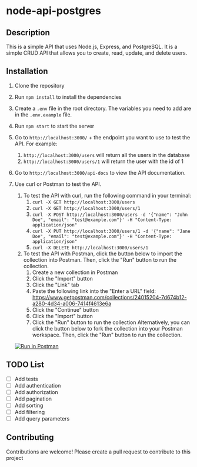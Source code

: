 # node-api-postgres

## Description

This is a simple API that uses Node.js, Express, and PostgreSQL. It is a simple CRUD API that allows you to create, read, update, and delete users.

## Installation

1. Clone the repository
2. Run `npm install` to install the dependencies
3. Create a `.env` file in the root directory. The variables you need to add are in the `.env.example` file.
4. Run `npm start` to start the server
5. Go to `http://localhost:3000/` + the endpoint you want to use to test the API. For example:
    1. `http://localhost:3000/users` will return all the users in the database
    2. `http://localhost:3000/users/1` will return the user with the id of 1
6. Go to `http://localhost:3000/api-docs` to view the API documentation.
7. Use curl or Postman to test the API.
    1. To test the API with curl, run the following command in your terminal:
        1. `curl -X GET http://localhost:3000/users`
        2. `curl -X GET http://localhost:3000/users/1`
        3. `curl -X POST http://localhost:3000/users -d '{"name": "John Doe", "email": "test@example.com"}' -H "Content-Type: application/json"`
        4. `curl -X PUT http://localhost:3000/users/1 -d '{"name": "Jane Doe", "email": "test@example.com"}' -H "Content-Type: application/json"`
        5. `curl -X DELETE http://localhost:3000/users/1`
    2. To test the API with Postman, click the button below to import the collection into Postman. Then, click the "Run" button to run the collection.
        1. Create a new collection in Postman
        2. Click the "Import" button
        3. Click the "Link" tab
        4. Paste the following link into the "Enter a URL" field: <https://www.getpostman.com/collections/24015204-7d674b12-a280-4d34-a006-7414f4613e6a>
        5. Click the "Continue" button
        6. Click the "Import" button
        7. Click the "Run" button to run the collection
    Alternatively, you can click the button below to fork the collection into your Postman workspace. Then, click the "Run" button to run the collection.

    [![Run in Postman](https://run.pstmn.io/button.svg)](https://app.getpostman.com/run-collection/24015204-7d674b12-a280-4d34-a006-7414f4613e6a?action=collection%2Ffork&collection-url=entityId%3D24015204-7d674b12-a280-4d34-a006-7414f4613e6a%26entityType%3Dcollection%26workspaceId%3D4c3f7037-923e-4faa-a3fe-2a63c12c05d8)

## TODO List

- [ ] Add tests
- [ ] Add authentication
- [ ] Add authorization
- [ ] Add pagination
- [ ] Add sorting
- [ ] Add filtering
- [ ] Add query parameters

## Contributing

Contributions are welcome! Please create a pull request to contribute to this project
